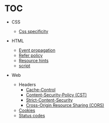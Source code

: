 # TOC

- CSS  
  - [Css specificity](https://hasanjoldic.github.io/notes/html/css-specificity)

- HTML  
  - [Event propagation](https://hasanjoldic.github.io/notes/html/event-propagation)
  - [Refer policy](https://hasanjoldic.github.io/notes/html/refer-policy)
  - [Resource hints](https://hasanjoldic.github.io/notes/html/resource-hints)
  - [script](https://hasanjoldic.github.io/notes/html/script)

- Web
  - Headers
    - [Cache-Control](https://hasanjoldic.github.io/notes/html/headers/cache-control)
    - [Content-Security-Policy (CST)](https://hasanjoldic.github.io/notes/html/headers/content-security-policy)
    - [Strict-Content-Security](https://hasanjoldic.github.io/notes/html/headers/strict-content-security)
    - [Cross-Origin Resource Sharing (CORS)](https://hasanjoldic.github.io/notes/html/headers/cross-origin-resource-sharing)
  - [Cookies](https://hasanjoldic.github.io/notes/web/cookies)
  - [Status codes](https://hasanjoldic.github.io/notes/web/status-codes)